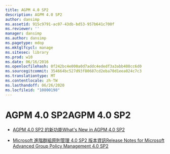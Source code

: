 ```yaml
---
title: AGPM 4.0 SP2
description: AGPM 4.0 SP2
author: dansimp
ms.assetid: 915c9791-ac07-43db-bd53-957b641c700f
ms.reviewer: ''
manager: dansimp
ms.author: dansimp
ms.pagetype: mdop
ms.mktglfcycl: manage
ms.sitesec: library
ms.prod: w10
ms.date: 06/16/2016
ms.openlocfilehash: 0f242bc4e000a0d7addc4ededf3a3abb408cc6d0
ms.sourcegitcommit: 354664bc527d93f80687cd2eba70d1eea024c7c3
ms.translationtype: MT
ms.contentlocale: zh-TW
ms.lasthandoff: 06/26/2020
ms.locfileid: "10800198"
---
```

# <span data-ttu-id="137b5-103">AGPM 4.0 SP2</span><span class="sxs-lookup"><span data-stu-id="137b5-103">AGPM 4.0 SP2</span></span>


-   [<span data-ttu-id="137b5-104">AGPM 4.0 SP2 的新功能</span><span class="sxs-lookup"><span data-stu-id="137b5-104">What's New in AGPM 4.0 SP2</span></span>](whats-new-in-agpm-40-sp2.md)

-   [<span data-ttu-id="137b5-105">Microsoft 進階群組原則管理 4.0 SP2 版本資訊</span><span class="sxs-lookup"><span data-stu-id="137b5-105">Release Notes for Microsoft Advanced Group Policy Management 4.0 SP2</span></span>](release-notes-for-microsoft-advanced-group-policy-management-40-sp2.md)

 

 





